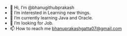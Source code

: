 - 👋 Hi, I’m @bhanugithubprakash
- 👀 I’m interested in Learning new things.
- 🌱 I’m currently learning Java and Oracle.
- 💞️ I’m looking for Job.
- 📫 How to reach me bhanuprakashgatta07@gmail.com

<!---
bhanugithubprakash/bhanugithubprakash is a ✨ special ✨ repository because its `README.md` (this file) appears on your GitHub profile.
You can click the Preview link to take a look at your changes.
--->

